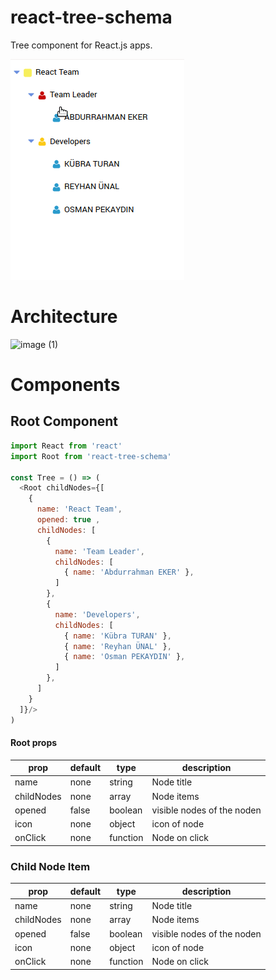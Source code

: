 # react-tree-schema
Tree component for React.js apps.

![image (1)](demo.gif)

# Architecture
![image (1)](https://user-images.githubusercontent.com/30048977/56694176-cd0de400-66ee-11e9-9984-6ef9846e7090.png)

# Components

## Root Component

```javascript
import React from 'react'
import Root from 'react-tree-schema'

const Tree = () => (
  <Root childNodes={[
    { 
      name: 'React Team',
      opened: true ,
      childNodes: [
        { 
          name: 'Team Leader', 
          childNodes: [
            { name: 'Abdurrahman EKER' },
          ]
        },
        {
          name: 'Developers', 
          childNodes: [
            { name: 'Kübra TURAN' },
            { name: 'Reyhan ÜNAL' },
            { name: 'Osman PEKAYDIN' },
          ]
        },
      ]
    }
  ]}/>
)
```
#### Root props
| prop | default | type | description |
| ---- | ---- | ---- | ---- |
| name | none | string | Node title |
| childNodes | none | array | Node items |
| opened | false | boolean | visible nodes of the noden  |
| icon | none | object | icon of node |
| onClick | none | function | Node on click |


### Child Node Item
| prop | default | type | description |
| ---- | ---- | ---- | ---- |
| name | none | string | Node title |
| childNodes | none | array | Node items |
| opened | false | boolean | visible nodes of the noden  |
| icon | none | object | icon of node |
| onClick | none | function | Node on click |
